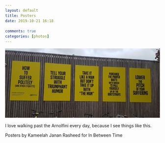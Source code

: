 ```yaml
---  
layout: default  
title: Posters  
date: 2019-10-21 16:18  
  
comments: true  
categories: [photos]  
---  
```

<img src="/assets/images/articles/posters.jpg" class="responsive"><br>

I love walking past the Arnolfini every day, because I see things like this.  

Posters by Kameelah Janan Rasheed for In Between Time  
